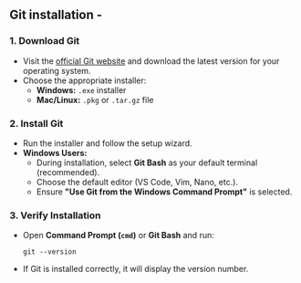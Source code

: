 Git installation -
-

### **1. Download Git**
- Visit the [official Git website](https://git-scm.com/book/en/v2/Getting-Started-First-Time-Git-Setup) and download the latest version for your operating system.
- Choose the appropriate installer:
  - **Windows:** `.exe` installer
  - **Mac/Linux:** `.pkg` or `.tar.gz` file

### **2. Install Git**
- Run the installer and follow the setup wizard.
- **Windows Users:**  
  - During installation, select **Git Bash** as your default terminal (recommended).
  - Choose the default editor (VS Code, Vim, Nano, etc.).
  - Ensure **"Use Git from the Windows Command Prompt"** is selected.

### **3. Verify Installation**
- Open **Command Prompt (`cmd`)** or **Git Bash** and run:
  ```
  git --version
  ```
- If Git is installed correctly, it will display the version number.
